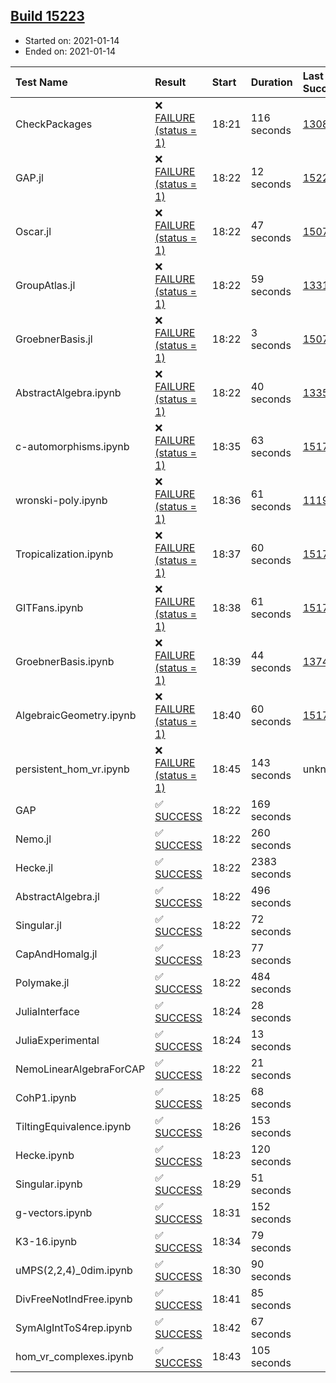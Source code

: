 ## [Build 15223](https://oscarci.mathematik.uni-kl.de/job/oscar/15223/)

* Started on: 2021-01-14
* Ended on: 2021-01-14

| Test Name    | Result | Start | Duration | Last Success | First Failure |
|:-------------|:-------|:------|:---------|:-------------|:--------------|
| CheckPackages | ❌ [FAILURE (status = 1)](https://oscarci.mathematik.uni-kl.de/job/oscar/15223/artifact/logs/build-15223/CheckPackages.log) | 18:21 | 116 seconds | [13085](https://oscarci.mathematik.uni-kl.de/job/oscar/13085/) | [13086](https://oscarci.mathematik.uni-kl.de/job/oscar/13086/) |
| GAP.jl | ❌ [FAILURE (status = 1)](https://oscarci.mathematik.uni-kl.de/job/oscar/15223/artifact/logs/build-15223/GAP.jl.log) | 18:22 | 12 seconds | [15222](https://oscarci.mathematik.uni-kl.de/job/oscar/15222/) | [15223](https://oscarci.mathematik.uni-kl.de/job/oscar/15223/) |
| Oscar.jl | ❌ [FAILURE (status = 1)](https://oscarci.mathematik.uni-kl.de/job/oscar/15223/artifact/logs/build-15223/Oscar.jl.log) | 18:22 | 47 seconds | [15079](https://oscarci.mathematik.uni-kl.de/job/oscar/15079/) | [15080](https://oscarci.mathematik.uni-kl.de/job/oscar/15080/) |
| GroupAtlas.jl | ❌ [FAILURE (status = 1)](https://oscarci.mathematik.uni-kl.de/job/oscar/15223/artifact/logs/build-15223/GroupAtlas.jl.log) | 18:22 | 59 seconds | [13311](https://oscarci.mathematik.uni-kl.de/job/oscar/13311/) | [13312](https://oscarci.mathematik.uni-kl.de/job/oscar/13312/) |
| GroebnerBasis.jl | ❌ [FAILURE (status = 1)](https://oscarci.mathematik.uni-kl.de/job/oscar/15223/artifact/logs/build-15223/GroebnerBasis.jl.log) | 18:22 | 3 seconds | [15079](https://oscarci.mathematik.uni-kl.de/job/oscar/15079/) | [15080](https://oscarci.mathematik.uni-kl.de/job/oscar/15080/) |
| AbstractAlgebra.ipynb | ❌ [FAILURE (status = 1)](https://oscarci.mathematik.uni-kl.de/job/oscar/15223/artifact/logs/build-15223/AbstractAlgebra.ipynb.log) | 18:22 | 40 seconds | [13355](https://oscarci.mathematik.uni-kl.de/job/oscar/13355/) | [13356](https://oscarci.mathematik.uni-kl.de/job/oscar/13356/) |
| c-automorphisms.ipynb | ❌ [FAILURE (status = 1)](https://oscarci.mathematik.uni-kl.de/job/oscar/15223/artifact/logs/build-15223/c-automorphisms.ipynb.log) | 18:35 | 63 seconds | [15177](https://oscarci.mathematik.uni-kl.de/job/oscar/15177/) | [15180](https://oscarci.mathematik.uni-kl.de/job/oscar/15180/) |
| wronski-poly.ipynb | ❌ [FAILURE (status = 1)](https://oscarci.mathematik.uni-kl.de/job/oscar/15223/artifact/logs/build-15223/wronski-poly.ipynb.log) | 18:36 | 61 seconds | [11192](https://oscarci.mathematik.uni-kl.de/job/oscar/11192/) | [11193](https://oscarci.mathematik.uni-kl.de/job/oscar/11193/) |
| Tropicalization.ipynb | ❌ [FAILURE (status = 1)](https://oscarci.mathematik.uni-kl.de/job/oscar/15223/artifact/logs/build-15223/Tropicalization.ipynb.log) | 18:37 | 60 seconds | [15176](https://oscarci.mathematik.uni-kl.de/job/oscar/15176/) | [15177](https://oscarci.mathematik.uni-kl.de/job/oscar/15177/) |
| GITFans.ipynb | ❌ [FAILURE (status = 1)](https://oscarci.mathematik.uni-kl.de/job/oscar/15223/artifact/logs/build-15223/GITFans.ipynb.log) | 18:38 | 61 seconds | [15177](https://oscarci.mathematik.uni-kl.de/job/oscar/15177/) | [15180](https://oscarci.mathematik.uni-kl.de/job/oscar/15180/) |
| GroebnerBasis.ipynb | ❌ [FAILURE (status = 1)](https://oscarci.mathematik.uni-kl.de/job/oscar/15223/artifact/logs/build-15223/GroebnerBasis.ipynb.log) | 18:39 | 44 seconds | [13748](https://oscarci.mathematik.uni-kl.de/job/oscar/13748/) | [13749](https://oscarci.mathematik.uni-kl.de/job/oscar/13749/) |
| AlgebraicGeometry.ipynb | ❌ [FAILURE (status = 1)](https://oscarci.mathematik.uni-kl.de/job/oscar/15223/artifact/logs/build-15223/AlgebraicGeometry.ipynb.log) | 18:40 | 60 seconds | [15177](https://oscarci.mathematik.uni-kl.de/job/oscar/15177/) | [15180](https://oscarci.mathematik.uni-kl.de/job/oscar/15180/) |
| persistent_hom_vr.ipynb | ❌ [FAILURE (status = 1)](https://oscarci.mathematik.uni-kl.de/job/oscar/15223/artifact/logs/build-15223/persistent_hom_vr.ipynb.log) | 18:45 | 143 seconds | unknown | unknown |
| GAP | ✅ [SUCCESS](https://oscarci.mathematik.uni-kl.de/job/oscar/15223/artifact/logs/build-15223/GAP.log) | 18:22 | 169 seconds |  |  |
| Nemo.jl | ✅ [SUCCESS](https://oscarci.mathematik.uni-kl.de/job/oscar/15223/artifact/logs/build-15223/Nemo.jl.log) | 18:22 | 260 seconds |  |  |
| Hecke.jl | ✅ [SUCCESS](https://oscarci.mathematik.uni-kl.de/job/oscar/15223/artifact/logs/build-15223/Hecke.jl.log) | 18:22 | 2383 seconds |  |  |
| AbstractAlgebra.jl | ✅ [SUCCESS](https://oscarci.mathematik.uni-kl.de/job/oscar/15223/artifact/logs/build-15223/AbstractAlgebra.jl.log) | 18:22 | 496 seconds |  |  |
| Singular.jl | ✅ [SUCCESS](https://oscarci.mathematik.uni-kl.de/job/oscar/15223/artifact/logs/build-15223/Singular.jl.log) | 18:22 | 72 seconds |  |  |
| CapAndHomalg.jl | ✅ [SUCCESS](https://oscarci.mathematik.uni-kl.de/job/oscar/15223/artifact/logs/build-15223/CapAndHomalg.jl.log) | 18:23 | 77 seconds |  |  |
| Polymake.jl | ✅ [SUCCESS](https://oscarci.mathematik.uni-kl.de/job/oscar/15223/artifact/logs/build-15223/Polymake.jl.log) | 18:22 | 484 seconds |  |  |
| JuliaInterface | ✅ [SUCCESS](https://oscarci.mathematik.uni-kl.de/job/oscar/15223/artifact/logs/build-15223/JuliaInterface.log) | 18:24 | 28 seconds |  |  |
| JuliaExperimental | ✅ [SUCCESS](https://oscarci.mathematik.uni-kl.de/job/oscar/15223/artifact/logs/build-15223/JuliaExperimental.log) | 18:24 | 13 seconds |  |  |
| NemoLinearAlgebraForCAP | ✅ [SUCCESS](https://oscarci.mathematik.uni-kl.de/job/oscar/15223/artifact/logs/build-15223/NemoLinearAlgebraForCAP.log) | 18:22 | 21 seconds |  |  |
| CohP1.ipynb | ✅ [SUCCESS](https://oscarci.mathematik.uni-kl.de/job/oscar/15223/artifact/logs/build-15223/CohP1.ipynb.log) | 18:25 | 68 seconds |  |  |
| TiltingEquivalence.ipynb | ✅ [SUCCESS](https://oscarci.mathematik.uni-kl.de/job/oscar/15223/artifact/logs/build-15223/TiltingEquivalence.ipynb.log) | 18:26 | 153 seconds |  |  |
| Hecke.ipynb | ✅ [SUCCESS](https://oscarci.mathematik.uni-kl.de/job/oscar/15223/artifact/logs/build-15223/Hecke.ipynb.log) | 18:23 | 120 seconds |  |  |
| Singular.ipynb | ✅ [SUCCESS](https://oscarci.mathematik.uni-kl.de/job/oscar/15223/artifact/logs/build-15223/Singular.ipynb.log) | 18:29 | 51 seconds |  |  |
| g-vectors.ipynb | ✅ [SUCCESS](https://oscarci.mathematik.uni-kl.de/job/oscar/15223/artifact/logs/build-15223/g-vectors.ipynb.log) | 18:31 | 152 seconds |  |  |
| K3-16.ipynb | ✅ [SUCCESS](https://oscarci.mathematik.uni-kl.de/job/oscar/15223/artifact/logs/build-15223/K3-16.ipynb.log) | 18:34 | 79 seconds |  |  |
| uMPS(2,2,4)_0dim.ipynb | ✅ [SUCCESS](https://oscarci.mathematik.uni-kl.de/job/oscar/15223/artifact/logs/build-15223/uMPS-2-2-4-_0dim.ipynb.log) | 18:30 | 90 seconds |  |  |
| DivFreeNotIndFree.ipynb | ✅ [SUCCESS](https://oscarci.mathematik.uni-kl.de/job/oscar/15223/artifact/logs/build-15223/DivFreeNotIndFree.ipynb.log) | 18:41 | 85 seconds |  |  |
| SymAlgIntToS4rep.ipynb | ✅ [SUCCESS](https://oscarci.mathematik.uni-kl.de/job/oscar/15223/artifact/logs/build-15223/SymAlgIntToS4rep.ipynb.log) | 18:42 | 67 seconds |  |  |
| hom_vr_complexes.ipynb | ✅ [SUCCESS](https://oscarci.mathematik.uni-kl.de/job/oscar/15223/artifact/logs/build-15223/hom_vr_complexes.ipynb.log) | 18:43 | 105 seconds |  |  |
